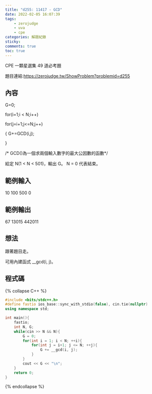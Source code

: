 ```yaml
---
title: "d255: 11417 - GCD"
date: 2022-02-05 16:07:39
tags:
    - zerojudge
    - uva
    - cpe
categories: 解題紀錄
sticky: 
comments: true
toc: true
---
```

CPE 一顆星選集 49 道必考題
<!--more-->
題目連結:https://zerojudge.tw/ShowProblem?problemid=d255
## 內容
G=0;

for(i=1;i < N;i++)

for(j=i+1;j<=N;j++)

{
    G+=GCD(i,j);

}

/* GCD()為一個求兩個輸入數字的最大公因數的函數*/

給定 N(1 < N < 501)，輸出 G。
N = 0 代表結束。
## 範例輸入
10
100
500
0
## 範例輸出
67
13015
442011
## 想法
跟著題目走。

可用內建函式 __gcd(i, j)。
## 程式碼
{% collapse C++ %}
```cpp
#include <bits/stdc++.h>
#define fastio ios_base::sync_with_stdio(false), cin.tie(nullptr)
using namespace std;

int main(){
    fastio;
    int N, G;
    while(cin >> N && N){
        G = 0;
        for(int i = 1; i < N; ++i){
            for(int j = i+1; j <= N; ++j){
                G += __gcd(i, j);
            }
        }
        cout << G << "\n";
    }
    return 0;
}
```
{% endcollapse %}